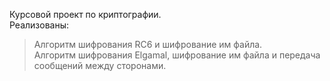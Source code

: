Курсовой проект по криптографии. <br/>
Реализованы:<br/>
>Алгоритм шифрования RC6 и шифрование им файла.<br/>
>Алгоритм шифрования Elgamal, шифрование им файла и передача сообщений между сторонами.<br/>
